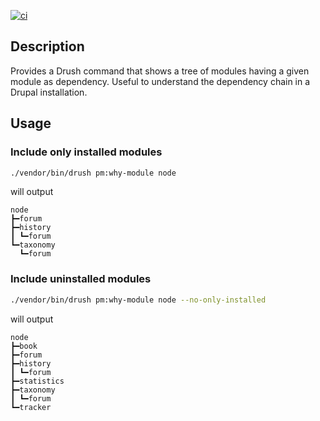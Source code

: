[![ci](https://github.com/claudiu-cristea/why-module/actions/workflows/ci.yml/badge.svg)](https://github.com/claudiu-cristea/why-module/actions/workflows/ci.yml)

## Description

Provides a Drush command that shows a tree of modules having a given module as
dependency. Useful to understand the dependency chain in a Drupal installation.

## Usage

### Include only installed modules

```bash
./vendor/bin/drush pm:why-module node
```

will output

```
node
┣━forum
┣━history
┃ ┗━forum
┗━taxonomy
  ┗━forum
```

### Include uninstalled modules

```bash
./vendor/bin/drush pm:why-module node --no-only-installed
```

will output

```
node
┣━book
┣━forum
┣━history
┃ ┗━forum
┣━statistics
┣━taxonomy
┃ ┗━forum
┗━tracker
```
